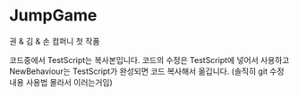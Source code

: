 # JumpGame

권 & 김 & 손 컴퍼니 첫 작품

코드중에서 TestScript는 복사본입니다. 코드의 수정은 TestScript에 넣어서 사용하고 NewBehaviour는 TestScript가 완성되면 코드 복사해서 옮깁니다. (솔직히 git 수정 내용 사용법 몰라서 이러는거임)
